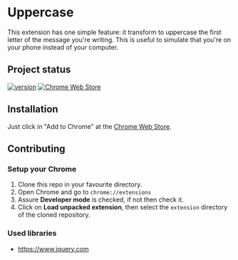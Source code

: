 # Uppercase

This extension has one simple feature: it transform to uppercase the first letter of the message you're writing. This is useful to simulate that you're on your phone instead of your computer.

## Project status

[![version](https://img.shields.io/github/release/barriosnahuel/uppercase.svg)](https://chrome.google.com/webstore/detail/uppercase-whatsapp-with-c/fmiegbpfdanilaobmfojhinjpcpknddb)
[![Chrome Web Store](https://img.shields.io/chrome-web-store/d/fmiegbpfdanilaobmfojhinjpcpknddb.svg)](https://chrome.google.com/webstore/detail/uppercase-whatsapp-with-c/fmiegbpfdanilaobmfojhinjpcpknddb)

## Installation

Just click in "Add to Chrome" at the [Chrome Web Store](https://chrome.google.com/webstore/detail/uppercase-whatsapp-with-c/fmiegbpfdanilaobmfojhinjpcpknddb).

## Contributing

### Setup your Chrome

1. Clone this repo in your favourite directory.
2. Open Chrome and go to `chrome://extensions`
3. Assure **Developer mode** is checked, if not then check it.
4. Click on **Load unpacked extension**, then select the `extension` directory of the cloned repository.

### Used libraries

- https://www.jquery.com

